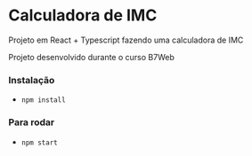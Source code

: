 # Calculadora de IMC

Projeto em React + Typescript fazendo uma calculadora de IMC

Projeto desenvolvido durante o curso B7Web

### Instalação
- `npm install`

### Para rodar
- `npm start`